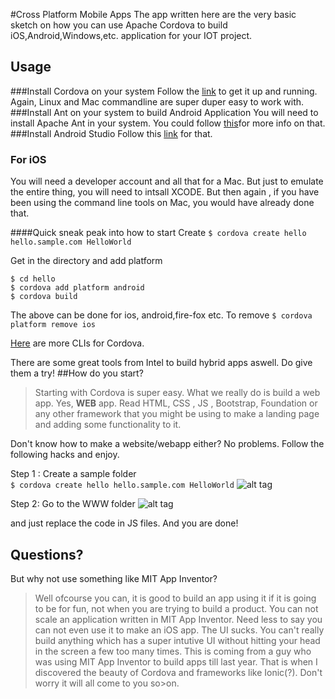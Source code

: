 #Cross Platform Mobile Apps
The app written here are the very basic sketch on how you can use Apache Cordova to build iOS,Android,Windows,etc. application for your IOT project.

## Usage
###Install Cordova on your system
Follow the [link](http://cordova.apache.org/docs/en/5.0.0/guide_cli_index.md.html) to get it up and running.
Again, Linux and Mac commandline are super duper easy to work with.
###Install Ant on your system to build Android Application
You will need to install Apache Ant in your system. You could follow [this](http://ant.apache.org/)for more info on that.
###Install Android Studio
Follow this [link](https://developer.android.com/sdk/index.html) for that.
### For iOS
You will need a developer account and all that for a Mac. But just to emulate the entire thing, you will need to intsall XCODE. But then again , if you have been using the command line tools on Mac, you would have already done that.

####Quick sneak peak into how to start
Create `$ cordova create hello hello.sample.com HelloWorld`

Get in the directory and add platform
```
$ cd hello
$ cordova add platform android 
$ cordova build 
```
The above can be done for ios, android,fire-fox etc. To remove `$ cordova platform remove ios`

[Here](https://cordova.apache.org/docs/en/4.0.0/guide_cli_index.md.html) are more CLIs for Cordova.

There are some great tools from Intel to build hybrid apps aswell. Do give them a try!
##How do you start?
>Starting with Cordova is super easy. What we really do is build a web app. Yes, <b>WEB</b> app. Read HTML, CSS , JS , Bootstrap, Foundation or any other framework that you might be using to make a landing page and adding some functionality to it.
>

Don't know how to make a website/webapp either? No problems. Follow the following hacks and enjoy.

Step 1 : Create a sample folder  
 `$ cordova create hello hello.sample.com HelloWorld` 
 ![alt tag](/images/cordova1)
 
Step 2: Go to the WWW folder
![alt tag](/images/cordova2)

and just replace the code in JS files. And you are done!

## Questions?
But why not use something like MIT App Inventor?
>Well ofcourse you can, it is good to build an app using it if it is going to be for fun, not when you are trying to build a product. You can not scale an application written in MIT App Inventor.
Need less to say you can not even use it to make an iOS app. The UI sucks. You can't really build anything which has a super intutive UI without hitting your head in the screen a few too many times.
This is coming from a guy who was using MIT App Inventor to build apps till last year. That is when I discovered the beauty of Cordova and frameworks like Ionic(?). Don't worry it will all come to you so>on.

